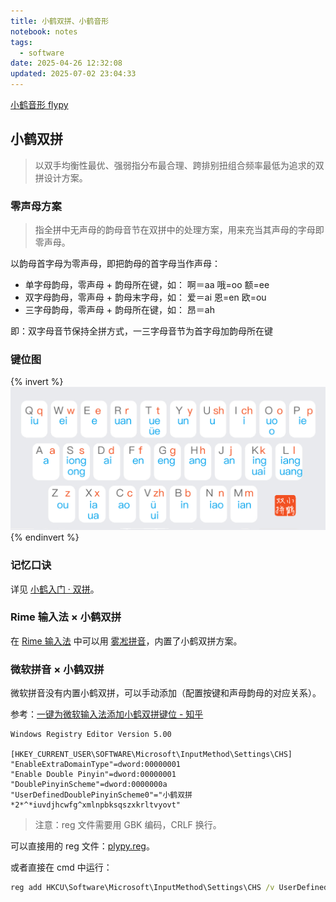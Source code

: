```yaml
---
title: 小鹤双拼、小鹤音形
notebook: notes
tags:
  - software
date: 2025-04-26 12:32:08
updated: 2025-07-02 23:04:33
---
```

[小鹤音形 flypy](https://flypy.cc/)

## 小鹤双拼

> 以双手均衡性最优、强弱指分布最合理、跨排别扭组合频率最低为追求的双拼设计方案。

### 零声母方案

> 指全拼中无声母的韵母音节在双拼中的处理方案，用来充当其声母的字母即零声母。

以韵母首字母为零声母，即把韵母的首字母当作声母：

- 单字母韵母，零声母 + 韵母所在键，如： 啊＝aa 哦=oo 额=ee
- 双字母韵母，零声母 + 韵母末字母，如： 爱＝ai 恩=en 欧=ou
- 三字母韵母，零声母 + 韵母所在键，如： 昂＝ah

即：双字母音节保持全拼方式，一三字母音节为首字母加韵母所在键

### 键位图

{% invert %}
![小鹤双拼键位图](assets/flypy/heup.png)
{% endinvert %}

### 记忆口诀

详见 [小鹤入门 · 双拼](https://flypy.cc/help/#/up)。

### Rime 输入法 × 小鹤双拼

在 [Rime 输入法](rime) 中可以用 [雾凇拼音](https://github.com/iDvel/rime-ice)，内置了小鹤双拼方案。

### 微软拼音 × 小鹤双拼

微软拼音没有内置小鹤双拼，可以手动添加（配置按键和声母韵母的对应关系）。

参考：[一键为微软输入法添加小鹤双拼键位 - 知乎](https://zhuanlan.zhihu.com/p/174778114)

``` reg
Windows Registry Editor Version 5.00

[HKEY_CURRENT_USER\SOFTWARE\Microsoft\InputMethod\Settings\CHS]
"EnableExtraDomainType"=dword:00000001
"Enable Double Pinyin"=dword:00000001
"DoublePinyinScheme"=dword:0000000a
"UserDefinedDoublePinyinScheme0"="小鹤双拼*2*^*iuvdjhcwfg^xmlnpbksqszxkrltvyovt"
```

> 注意：reg 文件需要用 GBK 编码，CRLF 换行。

可以直接用的 reg 文件：[plypy.reg](assets/flypy/flypy.reg)。

或者直接在 cmd 中运行：

``` cmd
reg add HKCU\Software\Microsoft\InputMethod\Settings\CHS /v UserDefinedDoublePinyinScheme0 /t REG_SZ /d "小鹤双拼*2*^*iuvdjhcwfg^xmlnpbksqszxkrltvyovt" /f
```
